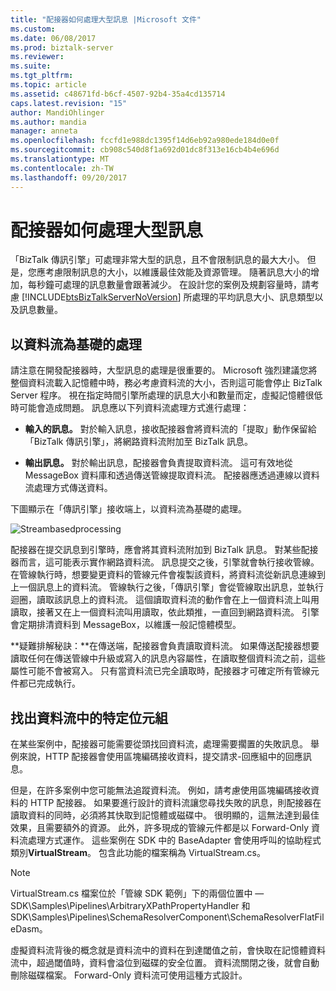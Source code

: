 ```yaml
---
title: "配接器如何處理大型訊息 |Microsoft 文件"
ms.custom: 
ms.date: 06/08/2017
ms.prod: biztalk-server
ms.reviewer: 
ms.suite: 
ms.tgt_pltfrm: 
ms.topic: article
ms.assetid: c48671fd-b6cf-4507-92b4-35a4cd135714
caps.latest.revision: "15"
author: MandiOhlinger
ms.author: mandia
manager: anneta
ms.openlocfilehash: fccfd1e988dc1395f14d6eb92a980ede184d0e0f
ms.sourcegitcommit: cb908c540d8f1a692d01dc8f313e16cb4b4e696d
ms.translationtype: MT
ms.contentlocale: zh-TW
ms.lasthandoff: 09/20/2017
---
```

# <a name="how-adapters-handle-large-messages"></a>配接器如何處理大型訊息
「BizTalk 傳訊引擎」可處理非常大型的訊息，且不會限制訊息的最大大小。 但是，您應考慮限制訊息的大小，以維護最佳效能及資源管理。 隨著訊息大小的增加，每秒鐘可處理的訊息數量會跟著減少。 在設計您的案例及規劃容量時，請考慮 [!INCLUDE[btsBizTalkServerNoVersion](../includes/btsbiztalkservernoversion-md.md)] 所處理的平均訊息大小、訊息類型以及訊息數量。  
  
## <a name="stream-based-processing"></a>以資料流為基礎的處理  
 請注意在開發配接器時，大型訊息的處理是很重要的。 Microsoft 強烈建議您將整個資料流載入記憶體中時，務必考慮資料流的大小，否則這可能會停止 BizTalk Server 程序。 視在指定時間引擎所處理的訊息大小和數量而定，虛擬記憶體很低時可能會造成問題。 訊息應以下列資料流處理方式進行處理：  
  
-   **輸入的訊息。** 對於輸入訊息，接收配接器會將資料流的「提取」動作保留給「BizTalk 傳訊引擎」，將網路資料流附加至 BizTalk 訊息。  
  
-   **輸出訊息。** 對於輸出訊息，配接器會負責提取資料流。 這可有效地從 MessageBox 資料庫和透過傳送管線提取資料流。 配接器應透過連線以資料流處理方式傳送資料。  
  
 下圖顯示在「傳訊引擎」接收端上，以資料流為基礎的處理。  
  
 ![](../core/media/streambasedprocessing.gif "Streambasedprocessing")  
  
 配接器在提交訊息到引擎時，應會將其資料流附加到 BizTalk 訊息。 對某些配接器而言，這可能表示實作網路資料流。 訊息提交之後，引擎就會執行接收管線。 在管線執行時，想要變更資料的管線元件會複製該資料，將資料流從新訊息連線到上一個訊息上的資料流。 管線執行之後，「傳訊引擎」會從管線取出訊息，並執行迴圈，讀取該訊息上的資料流。 這個讀取資料流的動作會在上一個資料流上叫用讀取，接著又在上一個資料流叫用讀取，依此類推，一直回到網路資料流。 引擎會定期排清資料到 MessageBox，以維護一般記憶體模型。  
  
 **疑難排解秘訣：**在傳送端，配接器會負責讀取資料流。 如果傳送配接器想要讀取任何在傳送管線中升級或寫入的訊息內容屬性，在讀取整個資料流之前，這些屬性可能不會被寫入。 只有當資料流已完全讀取時，配接器才可確定所有管線元件都已完成執行。  
  
## <a name="locating-a-specific-byte-in-the-stream"></a>找出資料流中的特定位元組  
 在某些案例中，配接器可能需要從頭找回資料流，處理需要擱置的失敗訊息。 舉例來說，HTTP 配接器會使用區塊編碼接收資料，提交請求-回應組中的回應訊息。  
  
 但是，在許多案例中您可能無法追蹤資料流。 例如，請考慮使用區塊編碼接收資料的 HTTP 配接器。 如果要進行設計的資料流讓您尋找失敗的訊息，則配接器在讀取資料的同時，必須將其快取到記憶體或磁碟中。 很明顯的，這無法達到最佳效果，且需要額外的資源。 此外，許多現成的管線元件都是以 Forward-Only 資料流處理方式運作。 這些案例在 SDK 中的 BaseAdapter 會使用呼叫的協助程式類別**VirtualStream**。 包含此功能的檔案稱為 VirtualStream.cs。  
  
> [!NOTE]
>  VirtualStream.cs 檔案位於「管線 SDK 範例」下的兩個位置中 — SDK\Samples\Pipelines\ArbitraryXPathPropertyHandler 和 SDK\Samples\Pipelines\SchemaResolverComponent\SchemaResolverFlatFileDasm。  
  
 虛擬資料流背後的概念就是資料流中的資料在到達閾值之前，會快取在記憶體資料流中，超過閾值時，資料會溢位到磁碟的安全位置。 資料流關閉之後，就會自動刪除磁碟檔案。 Forward-Only 資料流可使用這種方式設計。